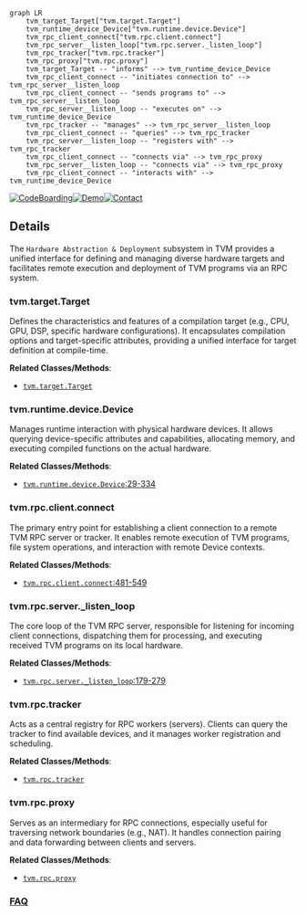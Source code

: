 ```mermaid
graph LR
    tvm_target_Target["tvm.target.Target"]
    tvm_runtime_device_Device["tvm.runtime.device.Device"]
    tvm_rpc_client_connect["tvm.rpc.client.connect"]
    tvm_rpc_server__listen_loop["tvm.rpc.server._listen_loop"]
    tvm_rpc_tracker["tvm.rpc.tracker"]
    tvm_rpc_proxy["tvm.rpc.proxy"]
    tvm_target_Target -- "informs" --> tvm_runtime_device_Device
    tvm_rpc_client_connect -- "initiates connection to" --> tvm_rpc_server__listen_loop
    tvm_rpc_client_connect -- "sends programs to" --> tvm_rpc_server__listen_loop
    tvm_rpc_server__listen_loop -- "executes on" --> tvm_runtime_device_Device
    tvm_rpc_tracker -- "manages" --> tvm_rpc_server__listen_loop
    tvm_rpc_client_connect -- "queries" --> tvm_rpc_tracker
    tvm_rpc_server__listen_loop -- "registers with" --> tvm_rpc_tracker
    tvm_rpc_client_connect -- "connects via" --> tvm_rpc_proxy
    tvm_rpc_server__listen_loop -- "connects via" --> tvm_rpc_proxy
    tvm_rpc_client_connect -- "interacts with" --> tvm_runtime_device_Device
```

[![CodeBoarding](https://img.shields.io/badge/Generated%20by-CodeBoarding-9cf?style=flat-square)](https://github.com/CodeBoarding/GeneratedOnBoardings)[![Demo](https://img.shields.io/badge/Try%20our-Demo-blue?style=flat-square)](https://www.codeboarding.org/demo)[![Contact](https://img.shields.io/badge/Contact%20us%20-%20contact@codeboarding.org-lightgrey?style=flat-square)](mailto:contact@codeboarding.org)

## Details

The `Hardware Abstraction & Deployment` subsystem in TVM provides a unified interface for defining and managing diverse hardware targets and facilitates remote execution and deployment of TVM programs via an RPC system.

### tvm.target.Target
Defines the characteristics and features of a compilation target (e.g., CPU, GPU, DSP, specific hardware configurations). It encapsulates compilation options and target-specific attributes, providing a unified interface for target definition at compile-time.


**Related Classes/Methods**:

- <a href="https://github.com/apache/tvm/blob/main/python/tvm/target/target.py" target="_blank" rel="noopener noreferrer">`tvm.target.Target`</a>


### tvm.runtime.device.Device
Manages runtime interaction with physical hardware devices. It allows querying device-specific attributes and capabilities, allocating memory, and executing compiled functions on the actual hardware.


**Related Classes/Methods**:

- <a href="https://github.com/apache/tvm/blob/main/python/tvm/runtime/device.py#L29-L334" target="_blank" rel="noopener noreferrer">`tvm.runtime.device.Device`:29-334</a>


### tvm.rpc.client.connect
The primary entry point for establishing a client connection to a remote TVM RPC server or tracker. It enables remote execution of TVM programs, file system operations, and interaction with remote Device contexts.


**Related Classes/Methods**:

- <a href="https://github.com/apache/tvm/blob/main/python/tvm/rpc/client.py#L481-L549" target="_blank" rel="noopener noreferrer">`tvm.rpc.client.connect`:481-549</a>


### tvm.rpc.server._listen_loop
The core loop of the TVM RPC server, responsible for listening for incoming client connections, dispatching them for processing, and executing received TVM programs on its local hardware.


**Related Classes/Methods**:

- <a href="https://github.com/apache/tvm/blob/main/python/tvm/rpc/server.py#L179-L279" target="_blank" rel="noopener noreferrer">`tvm.rpc.server._listen_loop`:179-279</a>


### tvm.rpc.tracker
Acts as a central registry for RPC workers (servers). Clients can query the tracker to find available devices, and it manages worker registration and scheduling.


**Related Classes/Methods**:

- <a href="https://github.com/apache/tvm/blob/main/python/tvm/rpc/tracker.py" target="_blank" rel="noopener noreferrer">`tvm.rpc.tracker`</a>


### tvm.rpc.proxy
Serves as an intermediary for RPC connections, especially useful for traversing network boundaries (e.g., NAT). It handles connection pairing and data forwarding between clients and servers.


**Related Classes/Methods**:

- <a href="https://github.com/apache/tvm/blob/main/python/tvm/rpc/proxy.py" target="_blank" rel="noopener noreferrer">`tvm.rpc.proxy`</a>




### [FAQ](https://github.com/CodeBoarding/GeneratedOnBoardings/tree/main?tab=readme-ov-file#faq)